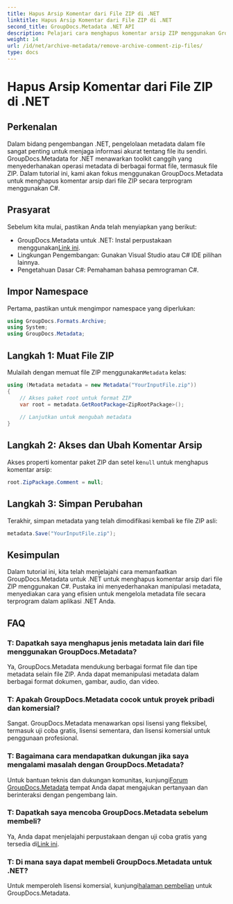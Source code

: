 ```yaml
---
title: Hapus Arsip Komentar dari File ZIP di .NET
linktitle: Hapus Arsip Komentar dari File ZIP di .NET
second_title: GroupDocs.Metadata .NET API
description: Pelajari cara menghapus komentar arsip ZIP menggunakan GroupDocs.Metadata untuk .NET. Tingkatkan keterampilan manajemen metadata Anda.
weight: 14
url: /id/net/archive-metadata/remove-archive-comment-zip-files/
type: docs
---
```

# Hapus Arsip Komentar dari File ZIP di .NET

## Perkenalan
Dalam bidang pengembangan .NET, pengelolaan metadata dalam file sangat penting untuk menjaga informasi akurat tentang file itu sendiri. GroupDocs.Metadata for .NET menawarkan toolkit canggih yang menyederhanakan operasi metadata di berbagai format file, termasuk file ZIP. Dalam tutorial ini, kami akan fokus menggunakan GroupDocs.Metadata untuk menghapus komentar arsip dari file ZIP secara terprogram menggunakan C#. 
## Prasyarat
Sebelum kita mulai, pastikan Anda telah menyiapkan yang berikut:
-  GroupDocs.Metadata untuk .NET: Instal perpustakaan menggunakan[Link ini](https://releases.groupdocs.com/metadata/net/).
- Lingkungan Pengembangan: Gunakan Visual Studio atau C# IDE pilihan lainnya.
- Pengetahuan Dasar C#: Pemahaman bahasa pemrograman C#.

## Impor Namespace
Pertama, pastikan untuk mengimpor namespace yang diperlukan:
```csharp
using GroupDocs.Formats.Archive;
using System;
using GroupDocs.Metadata;
```

## Langkah 1: Muat File ZIP
 Mulailah dengan memuat file ZIP menggunakan`Metadata` kelas:
```csharp
using (Metadata metadata = new Metadata("YourInputFile.zip"))
{
    // Akses paket root untuk format ZIP
    var root = metadata.GetRootPackage<ZipRootPackage>();
    
    // Lanjutkan untuk mengubah metadata
}
```
## Langkah 2: Akses dan Ubah Komentar Arsip
Akses properti komentar paket ZIP dan setel ke`null` untuk menghapus komentar arsip:
```csharp
root.ZipPackage.Comment = null;
```
## Langkah 3: Simpan Perubahan
Terakhir, simpan metadata yang telah dimodifikasi kembali ke file ZIP asli:
```csharp
metadata.Save("YourInputFile.zip");
```

## Kesimpulan
Dalam tutorial ini, kita telah menjelajahi cara memanfaatkan GroupDocs.Metadata untuk .NET untuk menghapus komentar arsip dari file ZIP menggunakan C#. Pustaka ini menyederhanakan manipulasi metadata, menyediakan cara yang efisien untuk mengelola metadata file secara terprogram dalam aplikasi .NET Anda.

## FAQ
### T: Dapatkah saya menghapus jenis metadata lain dari file menggunakan GroupDocs.Metadata?
Ya, GroupDocs.Metadata mendukung berbagai format file dan tipe metadata selain file ZIP. Anda dapat memanipulasi metadata dalam berbagai format dokumen, gambar, audio, dan video.
### T: Apakah GroupDocs.Metadata cocok untuk proyek pribadi dan komersial?
Sangat. GroupDocs.Metadata menawarkan opsi lisensi yang fleksibel, termasuk uji coba gratis, lisensi sementara, dan lisensi komersial untuk penggunaan profesional.
### T: Bagaimana cara mendapatkan dukungan jika saya mengalami masalah dengan GroupDocs.Metadata?
 Untuk bantuan teknis dan dukungan komunitas, kunjungi[Forum GroupDocs.Metadata](https://forum.groupdocs.com/c/metadata/14) tempat Anda dapat mengajukan pertanyaan dan berinteraksi dengan pengembang lain.
### T: Dapatkah saya mencoba GroupDocs.Metadata sebelum membeli?
 Ya, Anda dapat menjelajahi perpustakaan dengan uji coba gratis yang tersedia di[Link ini](https://releases.groupdocs.com/).
### T: Di mana saya dapat membeli GroupDocs.Metadata untuk .NET?
 Untuk memperoleh lisensi komersial, kunjungi[halaman pembelian](https://purchase.groupdocs.com/buy) untuk GroupDocs.Metadata.